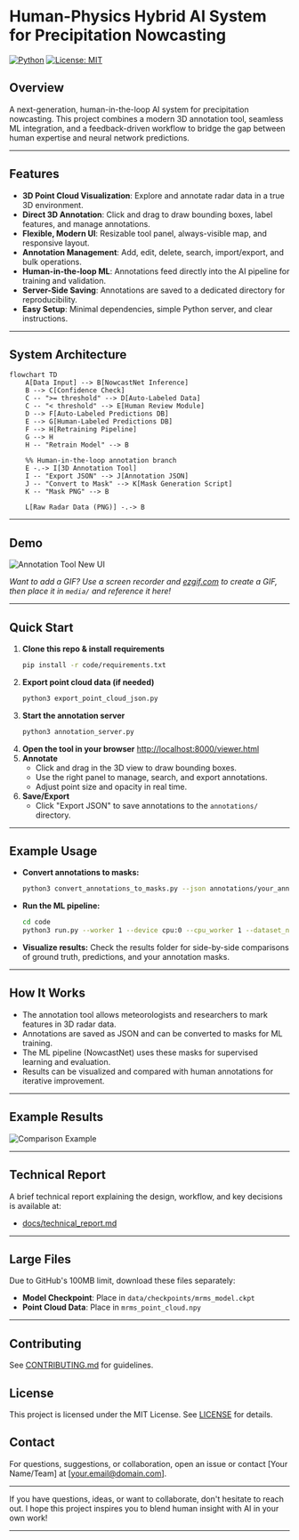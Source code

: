 # Human-Physics Hybrid AI System for Precipitation Nowcasting

[![Python](https://img.shields.io/badge/python-3.8%2B-blue.svg)](https://www.python.org/) [![License: MIT](https://img.shields.io/badge/License-MIT-yellow.svg)](LICENSE)

## Overview
A next-generation, human-in-the-loop AI system for precipitation nowcasting. This project combines a modern 3D annotation tool, seamless ML integration, and a feedback-driven workflow to bridge the gap between human expertise and neural network predictions.

---

## Features
- **3D Point Cloud Visualization**: Explore and annotate radar data in a true 3D environment.
- **Direct 3D Annotation**: Click and drag to draw bounding boxes, label features, and manage annotations.
- **Flexible, Modern UI**: Resizable tool panel, always-visible map, and responsive layout.
- **Annotation Management**: Add, edit, delete, search, import/export, and bulk operations.
- **Human-in-the-loop ML**: Annotations feed directly into the AI pipeline for training and validation.
- **Server-Side Saving**: Annotations are saved to a dedicated directory for reproducibility.
- **Easy Setup**: Minimal dependencies, simple Python server, and clear instructions.

---

## System Architecture

```mermaid
flowchart TD
    A[Data Input] --> B[NowcastNet Inference]
    B --> C[Confidence Check]
    C -- ">= threshold" --> D[Auto-Labeled Data]
    C -- "< threshold" --> E[Human Review Module]
    D --> F[Auto-Labeled Predictions DB]
    E --> G[Human-Labeled Predictions DB]
    F --> H[Retraining Pipeline]
    G --> H
    H -- "Retrain Model" --> B

    %% Human-in-the-loop annotation branch
    E -.-> I[3D Annotation Tool]
    I -- "Export JSON" --> J[Annotation JSON]
    J -- "Convert to Mask" --> K[Mask Generation Script]
    K -- "Mask PNG" --> B

    L[Raw Radar Data (PNG)] -.-> B
```

---

## Demo
![Annotation Tool New UI](media/annotation_tool_new.png)

*Want to add a GIF? Use a screen recorder and [ezgif.com](https://ezgif.com/video-to-gif) to create a GIF, then place it in `media/` and reference it here!*

---

## Quick Start
1. **Clone this repo & install requirements**
   ```bash
   pip install -r code/requirements.txt
   ```
2. **Export point cloud data (if needed)**
   ```bash
   python3 export_point_cloud_json.py
   ```
3. **Start the annotation server**
   ```bash
   python3 annotation_server.py
   ```
4. **Open the tool in your browser**
   [http://localhost:8000/viewer.html](http://localhost:8000/viewer.html)
5. **Annotate**
   - Click and drag in the 3D view to draw bounding boxes.
   - Use the right panel to manage, search, and export annotations.
   - Adjust point size and opacity in real time.
6. **Save/Export**
   - Click "Export JSON" to save annotations to the `annotations/` directory.

---

## Example Usage
- **Convert annotations to masks:**
  ```bash
  python3 convert_annotations_to_masks.py --json annotations/your_annotations.json --output_dir data/dataset/mrms/annotation_masks
  ```
- **Run the ML pipeline:**
  ```bash
  cd code
  python3 run.py --worker 1 --device cpu:0 --cpu_worker 1 --dataset_name radar --dataset_path ../data/dataset/mrms/figure --pretrained_model ../data/checkpoints/mrms_model.ckpt --gen_frm_dir ../results/us/ --num_save_samples 10 --model_name NowcastNet --annotation_mask_path ../data/dataset/mrms/annotation_masks
  ```
- **Visualize results:**
  Check the results folder for side-by-side comparisons of ground truth, predictions, and your annotation masks.

---

## How It Works
- The annotation tool allows meteorologists and researchers to mark features in 3D radar data.
- Annotations are saved as JSON and can be converted to masks for ML training.
- The ML pipeline (NowcastNet) uses these masks for supervised learning and evaluation.
- Results can be visualized and compared with human annotations for iterative improvement.

---

## Example Results
![Comparison Example](media/comparison.png)

---

## Technical Report
A brief technical report explaining the design, workflow, and key decisions is available at:
- [docs/technical_report.md](docs/technical_report.md)

---

## Large Files
Due to GitHub's 100MB limit, download these files separately:
- **Model Checkpoint**: Place in `data/checkpoints/mrms_model.ckpt`
- **Point Cloud Data**: Place in `mrms_point_cloud.npy`

---

## Contributing
See [CONTRIBUTING.md](CONTRIBUTING.md) for guidelines.

## License
This project is licensed under the MIT License. See [LICENSE](LICENSE) for details.

## Contact
For questions, suggestions, or collaboration, open an issue or contact [Your Name/Team] at [your.email@domain.com].

---

If you have questions, ideas, or want to collaborate, don't hesitate to reach out. I hope this project inspires you to blend human insight with AI in your own work!

---
